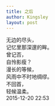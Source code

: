 ```yaml
---
title: 之后
author: Kingsley
layout: post
---
```

无边的尽头，<br/>
记忆里那深邃的眸。<br/>
曾记否，<br/>
自怜影瘦？<br/>
漫长的等候，<br/>
风雨中不时地绸缪。<br/>
不回首，<br/>
轻候温柔。<br/>
2015-12-20 22:53